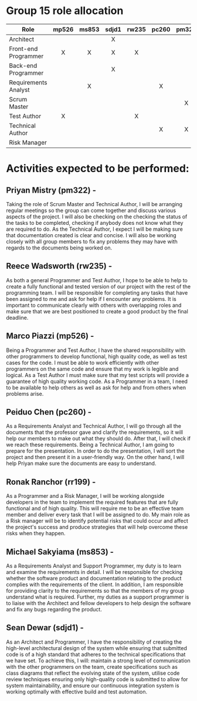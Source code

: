 # Group 15 role allocation

| Role                 | mp526 | ms853 | sdjd1| rw235 | pc260 | pm322 |rr199 |
|----------------------|:-----:|:----:|:----:|:----:|:----:| :-----:|:------:|
| Architect            |       |      |   X  |      |      |        |        |
| Front-end Programmer |  X    |  X   |  X   |  X   |      |        |        |
| Back-end Programmer  |       |      |  X   |      |      |        |   X    |
| Requirements Analyst |       |   X  |      |      |   X  |        |        |
| Scrum Master         |       |      |      |      |      |    X   |        |
| Test Author          |   X   |      |      |  X   |      |        |        |
| Technical Author     |       |      |      |      |    X |    X   |        |
| Risk Manager         |       |      |      |      |      |        |   X    |


# Activities expected to be performed:

## Priyan Mistry (pm322) -
Taking the role of Scrum Master and Technical Author, I will be arranging regular meetings so the group can come together and discuss various aspects of the project. I will also be checking on the checking the status of the tasks to be completed, checking if anybody does not know what they are required to do. As the Technical Author, I expect I will be making sure that documentation created is clear and concise. I will also be working closely with all group members to fix any problems they may have with regards to the documents being worked on.

## Reece Wadsworth (rw235) -
As both a general Programmer and Test Author, I hope to be able to help to create a fully functional and tested version of our project with the rest of the programming team. I will be responsible for completing any tasks that have been assigned to me and ask for help if I encounter any problems. It is important to communicate clearly with others with overlapping roles and make sure that we are best positioned to create a good product by the final deadline. 

## Marco Piazzi (mp526) -
Being a Programmer and Test Author, I have the shared responsibility with other programmers to develop functional, high quality code, as well as test cases for the code. I must be able to work efficiently with other programmers on the same code and ensure that my work is legible and logical. As a Test Author I must make sure that my test scripts will provide a guarantee of high quality working code. As a Programmer in a team, I need to be available to help others as well as ask for help and from others when problems arise. 

## Peiduo Chen (pc260) -
As a Requirements Analyst and Technical Author, I will go through all the documents that the professor gave and clarify the requirements, so it will help our members to make out what they should do. After that, I will check if we reach these requirements. Being a Technical Author, I am going to prepare for the presentation. In order to do the presentation, I will sort the project and then present it in a user-friendly way. On the other hand, I will help Priyan make sure the documents are easy to understand.

## Ronak Ranchor (rr199) -
As a Programmer and a Risk Manager, I will be working alongside developers in the team to implement the required features that are fully functional and of high quality. This will require me to be an effective team member and deliver every task that I will be assigned to do. My main role as a Risk manager will be to identify potential risks that could occur and affect the project's success and produce strategies that will help overcome these risks when they happen.

## Michael Sakyiama (ms853) -
As a Requirements Analyst and Support Programmer, my duty is to learn and examine the requirements in detail. I will be responsible for checking whether the software product and documentation relating to the product complies with the requirements of the client. In addition, I am responsible for providing clarity to the requirements so that the members of my group understand what is required. Further, my duties as a support programmer is to liaise with the Architect and fellow developers to help design the software and fix any bugs regarding the product.  

## Sean Dewar (sdjd1) -
As an Architect and Programmer, I have the responsibility of creating the high-level architectural design of the system while ensuring that submitted code is of a high standard that adheres to the technical specifications that we have set. To achieve this, I will: maintain a strong level of communication with the other programmers on the team, create specifications such as class diagrams that reflect the evolving state of the system, utilise code review techniques ensuring only high-quality code is submitted to allow for system maintainability, and ensure our continuous integration system is working optimally with effective build and test automation.
